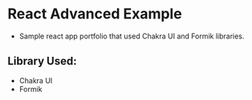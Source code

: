# React Advanced Example
- Sample react app portfolio that used Chakra UI and Formik libraries.

## Library Used:
- Chakra UI
- Formik
